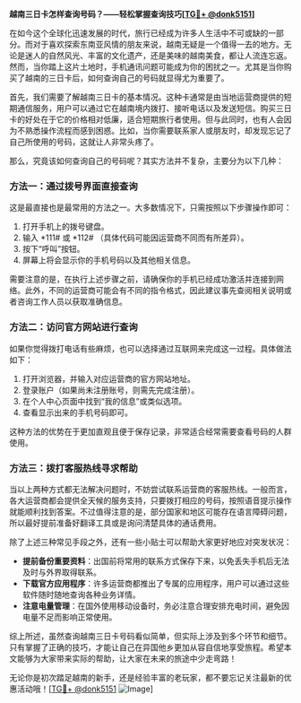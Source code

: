 **越南三日卡怎样查询号码？——轻松掌握查询技巧[[TG💪+ @donk5151](https://t.me/s/donk5151)]**

在如今这个全球化迅速发展的时代，旅行已经成为许多人生活中不可或缺的一部分。而对于喜欢探索东南亚风情的朋友来说，越南无疑是一个值得一去的地方。无论是迷人的自然风光、丰富的文化遗产，还是美味的越南美食，都让人流连忘返。然而，当你踏上这片土地时，手机通讯问题可能成为你的困扰之一。尤其是当你购买了越南的三日卡后，如何查询自己的号码就显得尤为重要了。

首先，我们需要了解越南三日卡的基本情况。这种卡通常是由当地运营商提供的短期通信服务，用户可以通过它在越南境内拨打、接听电话以及发送短信。购买三日卡的好处在于它的价格相对低廉，适合短期旅行者使用。但与此同时，也有人会因为不熟悉操作流程而感到困惑。比如，当你需要联系家人或朋友时，却发现忘记了自己所使用的号码，这就让人非常头疼了。

那么，究竟该如何查询自己的号码呢？其实方法并不复杂，主要分为以下几种：

### 方法一：通过拨号界面直接查询

这是最直接也是最常用的方法之一。大多数情况下，只需按照以下步骤操作即可：

1. 打开手机上的拨号键盘。
2. 输入 *111# 或 *112# （具体代码可能因运营商不同而有所差异）。
3. 按下“呼叫”按钮。
4. 屏幕上将会显示你的手机号码以及其他相关信息。

需要注意的是，在执行上述步骤之前，请确保你的手机已经成功激活并连接到网络。此外，不同的运营商可能会有不同的指令格式，因此建议事先查阅相关说明或者咨询工作人员以获取准确信息。

### 方法二：访问官方网站进行查询

如果你觉得拨打电话有些麻烦，也可以选择通过互联网来完成这一过程。具体做法如下：

1. 打开浏览器，并输入对应运营商的官方网站地址。
2. 登录账户（如果尚未注册账号，则需先完成注册）。
3. 在个人中心页面中找到“我的信息”或类似选项。
4. 查看显示出来的手机号码即可。

这种方法的优势在于更加直观且便于保存记录，非常适合经常需要查看号码的人群使用。

### 方法三：拨打客服热线寻求帮助

当以上两种方式都无法解决问题时，不妨尝试联系运营商的客服热线。一般而言，各大运营商都会提供全天候的服务支持，只要拨打相应的号码，按照语音提示操作就能顺利找到答案。不过值得注意的是，部分国家和地区可能存在语言障碍问题，所以最好提前准备好翻译工具或是询问清楚具体的通话费用。

除了上述三种常见手段之外，还有一些小贴士可以帮助大家更好地应对突发状况：

- **提前备份重要资料**：出国前将常用的联系方式保存下来，以免丢失手机后无法及时与外界取得联系。
- **下载官方应用程序**：许多运营商都推出了专属的应用程序，用户可以通过这些软件随时随地查询各种业务详情。
- **注意电量管理**：在国外使用移动设备时，务必注意合理安排充电时间，避免因电量不足而影响正常使用。

综上所述，虽然查询越南三日卡号码看似简单，但实际上涉及到多个环节和细节。只有掌握了正确的技巧，才能让自己在异国他乡更加从容自信地享受旅程。希望本文能够为大家带来实际的帮助，让大家在未来的旅途中少走弯路！

无论你是初次踏足越南的新手，还是经验丰富的老玩家，都不要忘记关注最新的优惠活动哦！[[TG💪+ @donk5151](https://t.me/s/donk5151) ![Image](https://i.postimg.cc/rwNCRYN7/Snipaste-2025-04-30-17-27-05.png)]